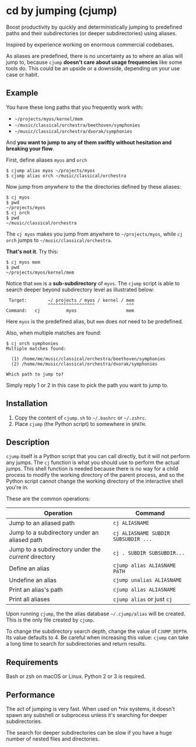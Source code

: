 # cd by jumping (cjump)

Boost productivity by quickly and deterministically jumping to predefined paths and their subdirectories (or deeper subdirectories) using aliases.

Inspired by experience working on enormous commercial codebases.

As aliases are predefined, there is no uncertainty as to where an alias will jump to, because `cjump` **doesn't care about usage frequencies** like some tools do. This could be an upside or a downside, depending on your use case or habit.

## Example

You have these long paths that you frequently work with:

- `~/projects/myos/kernel/mem`
- `~/music/classical/orchestra/beethoven/symphonies`
- `~/music/classical/orchestra/dvorak/symphonies`

And **you want to jump to any of them swiftly without hesitation and breaking your flow**.

First, define aliases `myos` and `orch`

    $ cjump alias myos ~/projects/myos
    $ cjump alias orch ~/music/classical/orchestra

Now jump from _anywhere_ to the the directories defined by these aliases:

    $ cj myos
    $ pwd
    ~/projects/myos
    $ cj orch
    $ pwd
    ~/music/classical/orchestra

The `cj myos` makes you jump from anywhere to `~/projects/myos`, while `cj orch` jumps to `~/music/classical/orchestra`.

**That's not it**. Try this:

    $ cj myos mem
    $ pwd
    ~/projects/myos/kernel/mem

Notice that `mem` is a **sub-subdirectory** of `myos`. The `cjump` script is able to search deeper beyond subdirectory level as illustrated below:

     Target:        ~/ projects / myos / kernel / mem
                    ^^^^^^^^^^^^^^^^^^            ^^^
    Command:   cj          myos                   mem

Here `myos` is the predefined alias, but `mem` does _not_ need to be predefined.

Also, when multiple matches are found:

    $ cj orch symphonies
    Multiple matches found:
    
      (1) /home/me/music/classical/orchestra/beethoven/symphonies
      (2) /home/me/music/classical/orchestra/dvorak/symphonies
    
    Which path to jump to?

Simply reply 1 or 2 in this case to pick the path you want to jump to.

## Installation

1. Copy the content of `cjump.sh` to `~/.bashrc` or `~/.zshrc`.
2. Place `cjump` (the Python script) to somewhere in `$PATH`.

## Description

`cjump` itself is a Python script that you can call directly, but it will not perform any jumps. The `cj` function is what you should use to perform the actual jumps. This shell function is needed because there is no way for a child process to modify the working directory of the parent process, and so the Python script cannot change the working directory of the interactive shell you're in.

These are the common operations:

|    Operation                                         |    Command                          |
| ---------------------------------------------------- | ----------------------------------- |
| Jump to an aliased path                              | `cj ALIASNAME`                      |
| Jump to a subdirectory under an aliased path         | `cj ALIASNAME SUBDIR SUBSUBDIR ...` |
| Jump to a subdirectory under the _current_ directory | `cj . SUBDIR SUBSUBDIR...`          |
| Define an alias                                      | `cjump alias ALIASNAME PATH`        |
| Undefine an alias                                    | `cjump unalias ALIASNAME`           |
| Print an alias's path                                | `cjump alias ALIASNAME`             |
| Print all aliases                                    | `cjump alias` or just `cj`          |

Upon running `cjump`, the the alias database `~/.cjump/alias` will be created. This is the only file created by `cjump`.

To change the subdirectory search depth, change the value of `CJUMP_DEPTH`. Its value defaults to 4. Be careful when increasing this value: `cjump` can take a long time to search for subdirectories and return results.

## Requirements

Bash or zsh on macOS or Linux. Python 2 or 3 is required.

## Performance

The act of jumping is very fast. When used on *nix systems, it doesn't spawn any subshell or subprocess unless it's searching for deeper subdirectories.

The search for deeper subdirectories can be slow if you have a huge number of nested files and directories.
